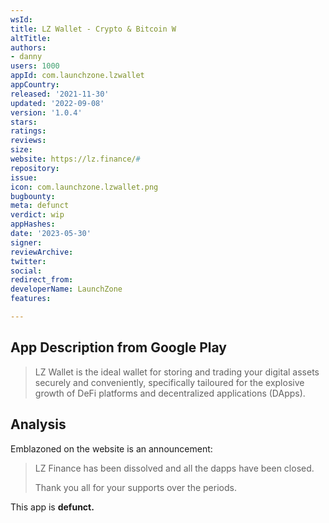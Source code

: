 ```yaml
---
wsId: 
title: LZ Wallet - Crypto & Bitcoin W
altTitle: 
authors:
- danny
users: 1000
appId: com.launchzone.lzwallet
appCountry: 
released: '2021-11-30'
updated: '2022-09-08'
version: '1.0.4'
stars: 
ratings: 
reviews: 
size: 
website: https://lz.finance/#
repository: 
issue: 
icon: com.launchzone.lzwallet.png
bugbounty: 
meta: defunct
verdict: wip
appHashes: 
date: '2023-05-30'
signer: 
reviewArchive: 
twitter: 
social: 
redirect_from: 
developerName: LaunchZone
features: 

---
```


## App Description from Google Play 

> LZ Wallet is the ideal wallet for storing and trading your digital assets securely and conveniently, specifically tailoured for the explosive growth of DeFi platforms and decentralized applications (DApps).

## Analysis 

Emblazoned on the website is an announcement: 

> LZ Finance has been dissolved and all the dapps have been closed.
>
> Thank you all for your supports over the periods.

This app is **defunct.**
